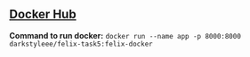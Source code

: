 ## [Docker Hub](https://hub.docker.com/repository/docker/darkstyleee/felix-task5)

**Command to run docker:** `docker run --name app -p 8000:8000 darkstyleee/felix-task5:felix-docker`
